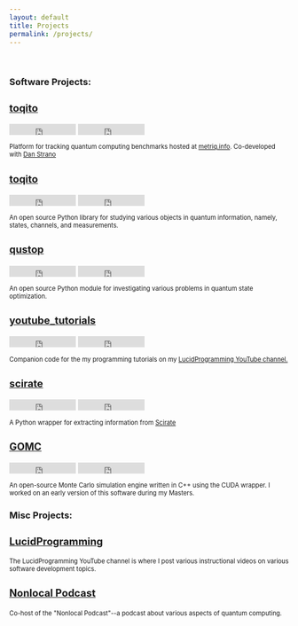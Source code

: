 ```yaml
---
layout: default
title: Projects
permalink: /projects/
---
```


<script>
  (function(i,s,o,g,r,a,m){i['GoogleAnalyticsObject']=r;i[r]=i[r]||function(){
  (i[r].q=i[r].q||[]).push(arguments)},i[r].l=1*new Date();a=s.createElement(o),
  m=s.getElementsByTagName(o)[0];a.async=1;a.src=g;m.parentNode.insertBefore(a,m)
  })(window,document,'script','//www.google-analytics.com/analytics.js','ga');

  ga('create', 'UA-59145213-1', 'auto');
  ga('send', 'pageview');

</script>

<br>

<h3>Software Projects: </h3>

<div class="row">
    <div class="col-md-3">
      <h3 style="font-size:130%;"><a href="https://github.com/vprusso/toqito">toqito</a></h3>
      <iframe src="https://ghbtns.com/github-btn.html?user=unitaryfund&repo=metriq-app&type=star&count=true&v=2"
      frameborder="0" scrolling="0" width="120px" height="20px"></iframe>
        <iframe src="https://ghbtns.com/github-btn.html?user=unitaryfund&repo=metriq-app&type=fork&count=true&v=2"
      frameborder="0" scrolling="0" width="120px" height="20px"></iframe>
      <p style="font-size:80%;"> Platform for tracking quantum computing benchmarks hosted at <a href="https://metriq.info/">metriq.info</a>. Co-developed with <a href="http://ultraphrenia.com/">Dan Strano</a></p>
    </div>
</div>

<div class="row">
    <div class="col-md-3">
      <h3 style="font-size:130%;"><a href="https://github.com/vprusso/toqito">toqito</a></h3>
      <iframe src="https://ghbtns.com/github-btn.html?user=vprusso&repo=toqito&type=star&count=true&v=2"
      frameborder="0" scrolling="0" width="120px" height="20px"></iframe>
        <iframe src="https://ghbtns.com/github-btn.html?user=vprusso&repo=toqito&type=fork&count=true&v=2"
      frameborder="0" scrolling="0" width="120px" height="20px"></iframe>
      <p style="font-size:80%;"> An open source Python library for studying
      various objects in quantum information, namely, states, channels, and
      measurements. </p>
    </div>
</div>

<div class="row">
    <div class="col-md-3">
      <h3 style="font-size:130%;"><a href="https://github.com/vprusso/qustop">qustop</a></h3>
      <iframe src="https://ghbtns.com/github-btn.html?user=vprusso&repo=qustop&type=star&count=true&v=2"
      frameborder="0" scrolling="0" width="120px" height="20px"></iframe>
        <iframe src="https://ghbtns.com/github-btn.html?user=vprusso&repo=qustop&type=fork&count=true&v=2"
      frameborder="0" scrolling="0" width="120px" height="20px"></iframe>
      <p style="font-size:80%;"> An open source Python module for investigating
      various problems in quantum state optimization.</p>
    </div>
</div>

<div class="row">
    <div class="col-md-3">
      <h3 style="font-size:130%;"><a href="https://github.com/vprusso/youtube_tutorials">youtube_tutorials</a></h3>
      <iframe src="https://ghbtns.com/github-btn.html?user=vprusso&repo=youtube_tutorials&type=star&count=true&v=2"
      frameborder="0" scrolling="0" width="120px" height="20px"></iframe>
        <iframe src="https://ghbtns.com/github-btn.html?user=vprusso&repo=youtube_tutorials&type=fork&count=true&v=2"
      frameborder="0" scrolling="0" width="120px" height="20px"></iframe>
      <p style="font-size:80%;"> Companion code for the my programming
      tutorials on my <a href="http://bit.ly/lucidcode">LucidProgramming
      YouTube channel.</a> </p>
    </div>
</div>
    	
<div class="row">
    <div class="col-md-3">
      <h3 style="font-size:130%;"><a href="https://github.com/vprusso/scirate">scirate</a></h3>
      <iframe src="https://ghbtns.com/github-btn.html?user=vprusso&repo=scirate&type=star&count=true&v=2"
      frameborder="0" scrolling="0" width="120px" height="20px"></iframe>
        <iframe src="https://ghbtns.com/github-btn.html?user=vprusso&repo=scirate&type=fork&count=true&v=2"
      frameborder="0" scrolling="0" width="120px" height="20px"></iframe>
      <p style="font-size:80%;"> A Python wrapper for extracting information
      from <a href="https://scirate.com/">Scirate</a> </p>
    </div>
</div>


<div class="row">
    <div class="col-md-3">
      <h3 style="font-size:130%;"><a href="https://github.com/YounesN/GOMC_GPU" >GOMC</a></h3>
      <iframe src="https://ghbtns.com/github-btn.html?user=YounesN&repo=GOMC_GPU&type=star&count=true&v=2"
      frameborder="0" scrolling="0" width="120px" height="20px"></iframe>
        <iframe src="https://ghbtns.com/github-btn.html?user=YounesN&repo=GOMC_GPU&type=fork&count=true&v=2"
      frameborder="0" scrolling="0" width="120px" height="20px"></iframe>
      <p style="font-size:80%;"> An open-source Monte Carlo simulation engine
      written in C++ using the CUDA wrapper. I worked on an early version of
      this software during my Masters. </p>
    </div>
</div>


<h3>Misc Projects: </h3>

<div class="row">
    <div class="col-md-3">
      <h3 style="font-size:130%;"><a href="https://www.youtube.com/channel/UCFxcvyt2Ucq5IL0_1Njzqlg">LucidProgramming</a></h3>
      <p style="font-size:80%;">The LucidProgramming YouTube channel is where I
      post various instructional videos on various software development
      topics.</p>
    </div>
</div>

<div class="row">
    <div class="col-md-3">
      <h3 style="font-size:130%;"><a href="https://nonlocal.libsyn.com/">Nonlocal Podcast</a></h3>
      <p style="font-size:80%;">Co-host of the "Nonlocal Podcast"--a podcast
      about various aspects of quantum computing.</p>
    </div>
</div>

